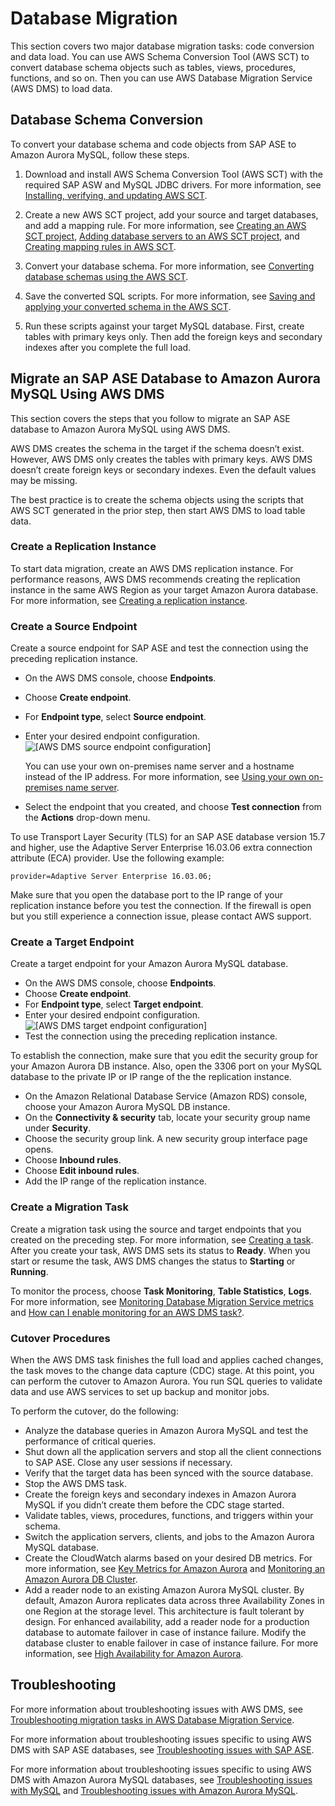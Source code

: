 # Database Migration<a name="chap-sap-ase-aurora-mysql.migration"></a>

This section covers two major database migration tasks: code conversion and data load\. You can use AWS Schema Conversion Tool \(AWS SCT\) to convert database schema objects such as tables, views, procedures, functions, and so on\. Then you can use AWS Database Migration Service \(AWS DMS\) to load data\.

## Database Schema Conversion<a name="chap-sap-ase-aurora-mysql.migration.schema"></a>

To convert your database schema and code objects from SAP ASE to Amazon Aurora MySQL, follow these steps\.

1. Download and install AWS Schema Conversion Tool \(AWS SCT\) with the required SAP ASW and MySQL JDBC drivers\. For more information, see [Installing, verifying, and updating AWS SCT](https://docs.aws.amazon.com/SchemaConversionTool/latest/userguide/CHAP_Installing.html)\.

1. Create a new AWS SCT project, add your source and target databases, and add a mapping rule\. For more information, see [Creating an AWS SCT project](https://docs.aws.amazon.com/SchemaConversionTool/latest/userguide/CHAP_UserInterface.html#CHAP_UserInterface.Project), [Adding database servers to an AWS SCT project](https://docs.aws.amazon.com/SchemaConversionTool/latest/userguide/CHAP_UserInterface.html#CHAP_UserInterface.AddServers), and [Creating mapping rules in AWS SCT](https://docs.aws.amazon.com/SchemaConversionTool/latest/userguide/CHAP_Mapping.html)\.

1. Convert your database schema\. For more information, see [Converting database schemas using the AWS SCT](https://docs.aws.amazon.com/SchemaConversionTool/latest/userguide/CHAP_Converting.html)\.

1. Save the converted SQL scripts\. For more information, see [Saving and applying your converted schema in the AWS SCT](https://docs.aws.amazon.com/SchemaConversionTool/latest/userguide/CHAP_Converting.html#CHAP_Converting.SaveAndApply)\.

1. Run these scripts against your target MySQL database\. First, create tables with primary keys only\. Then add the foreign keys and secondary indexes after you complete the full load\.

## Migrate an SAP ASE Database to Amazon Aurora MySQL Using AWS DMS<a name="chap-sap-ase-aurora-mysql.migration.data"></a>

This section covers the steps that you follow to migrate an SAP ASE database to Amazon Aurora MySQL using AWS DMS\.

 AWS DMS creates the schema in the target if the schema doesn’t exist\. However, AWS DMS only creates the tables with primary keys\. AWS DMS doesn’t create foreign keys or secondary indexes\. Even the default values may be missing\.

The best practice is to create the schema objects using the scripts that AWS SCT generated in the prior step, then start AWS DMS to load table data\.

### Create a Replication Instance<a name="chap-sap-ase-aurora-mysql.migration.data.instance"></a>

To start data migration, create an AWS DMS replication instance\. For performance reasons, AWS DMS recommends creating the replication instance in the same AWS Region as your target Amazon Aurora database\. For more information, see [Creating a replication instance](https://docs.aws.amazon.com/dms/latest/userguide/CHAP_ReplicationInstance.Creating.html)\.

### Create a Source Endpoint<a name="chap-sap-ase-aurora-mysql.migration.data.sourceendpoint"></a>

Create a source endpoint for SAP ASE and test the connection using the preceding replication instance\.
+ On the AWS DMS console, choose **Endpoints**\.
+ Choose **Create endpoint**\.
+ For **Endpoint type**, select **Source endpoint**\.
+ Enter your desired endpoint configuration\.  
![\[AWS DMS source endpoint configuration\]](http://docs.aws.amazon.com/dms/latest/sbs/images/sap-ase-to-aurora-mysql-endpoint-configuration.png)

  You can use your own on\-premises name server and a hostname instead of the IP address\. For more information, see [Using your own on\-premises name server](https://docs.aws.amazon.com/dms/latest/userguide/CHAP_BestPractices.html#CHAP_BestPractices.Rte53DNSResolver)\.
+ Select the endpoint that you created, and choose **Test connection** from the **Actions** drop\-down menu\.

To use Transport Layer Security \(TLS\) for an SAP ASE database version 15\.7 and higher, use the Adaptive Server Enterprise 16\.03\.06 extra connection attribute \(ECA\) provider\. Use the following example:

```
provider=Adaptive Server Enterprise 16.03.06;
```

Make sure that you open the database port to the IP range of your replication instance before you test the connection\. If the firewall is open but you still experience a connection issue, please contact AWS support\.

### Create a Target Endpoint<a name="chap-sap-ase-aurora-mysql.migration.data.targetendpoint"></a>

Create a target endpoint for your Amazon Aurora MySQL database\.
+ On the AWS DMS console, choose **Endpoints**\.
+ Choose **Create endpoint**\.
+ For **Endpoint type**, select **Target endpoint**\.
+ Enter your desired endpoint configuration\.  
![\[AWS DMS target endpoint configuration\]](http://docs.aws.amazon.com/dms/latest/sbs/images/sap-ase-to-aurora-mysql-target-endpoint-configuration.png)
+ Test the connection using the preceding replication instance\.

To establish the connection, make sure that you edit the security group for your Amazon Aurora DB instance\. Also, open the 3306 port on your MySQL database to the private IP or IP range of the the replication instance\.
+ On the Amazon Relational Database Service \(Amazon RDS\) console, choose your Amazon Aurora MySQL DB instance\.
+ On the **Connectivity & security** tab, locate your security group name under **Security**\.
+ Choose the security group link\. A new security group interface page opens\.
+ Choose **Inbound rules**\.
+ Choose **Edit inbound rules**\.
+ Add the IP range of the replication instance\.

### Create a Migration Task<a name="chap-sap-ase-aurora-mysql.migration.data.task"></a>

Create a migration task using the source and target endpoints that you created on the preceding step\. For more information, see [Creating a task](https://docs.aws.amazon.com/dms/latest/userguide/CHAP_Tasks.Creating.html)\. After you create your task, AWS DMS sets its status to **Ready**\. When you start or resume the task, AWS DMS changes the status to **Starting** or **Running**\.

To monitor the process, choose **Task Monitoring**, **Table Statistics**, **Logs**\. For more information, see [Monitoring Database Migration Service metrics](https://docs.aws.amazon.com/dms/latest/userguide/CHAP_Monitoring.html#CHAP_Monitoring.Metrics) and [How can I enable monitoring for an AWS DMS task?](https://aws.amazon.com/premiumsupport/knowledge-center/dms-monitor-task/)\.

### Cutover Procedures<a name="chap-sap-ase-aurora-mysql.migration.data.cutover"></a>

When the AWS DMS task finishes the full load and applies cached changes, the task moves to the change data capture \(CDC\) stage\. At this point, you can perform the cutover to Amazon Aurora\. You run SQL queries to validate data and use AWS services to set up backup and monitor jobs\.

To perform the cutover, do the following:
+ Analyze the database queries in Amazon Aurora MySQL and test the performance of critical queries\.
+ Shut down all the application servers and stop all the client connections to SAP ASE\. Close any user sessions if necessary\.
+ Verify that the target data has been synced with the source database\.
+ Stop the AWS DMS task\.
+ Create the foreign keys and secondary indexes in Amazon Aurora MySQL if you didn’t create them before the CDC stage started\.
+ Validate tables, views, procedures, functions, and triggers within your schema\.
+ Switch the application servers, clients, and jobs to the Amazon Aurora MySQL database\.
+ Create the CloudWatch alarms based on your desired DB metrics\. For more information, see [Key Metrics for Amazon Aurora](https://aws.amazon.com/blogs/apn/key-metrics-for-amazon-aurora/) and [Monitoring an Amazon Aurora DB Cluster](https://docs.aws.amazon.com/AmazonRDS/latest/AuroraUserGuide/MonitoringAurora.html)\.
+ Add a reader node to an existing Amazon Aurora MySQL cluster\. By default, Amazon Aurora replicates data across three Availability Zones in one Region at the storage level\. This architecture is fault tolerant by design\. For enhanced availability, add a reader node for a production database to automate failover in case of instance failure\. Modify the database cluster to enable failover in case of instance failure\. For more information, see [High Availability for Amazon Aurora](https://docs.aws.amazon.com/AmazonRDS/latest/AuroraUserGuide/Concepts.AuroraHighAvailability.html)\.

## Troubleshooting<a name="chap-sap-ase-aurora-mysql.migration.troubleshooting"></a>

For more information about troubleshooting issues with AWS DMS, see [Troubleshooting migration tasks in AWS Database Migration Service](https://docs.aws.amazon.com/dms/latest/userguide/CHAP_Troubleshooting.html)\.

For more information about troubleshooting issues specific to using AWS DMS with SAP ASE databases, see [Troubleshooting issues with SAP ASE](https://docs.aws.amazon.com/dms/latest/userguide/CHAP_Troubleshooting.html#CHAP_Troubleshooting.SAP)\.

For more information about troubleshooting issues specific to using AWS DMS with Amazon Aurora MySQL databases, see [Troubleshooting issues with MySQL](https://docs.aws.amazon.com/dms/latest/userguide/CHAP_Troubleshooting.html#CHAP_Troubleshooting.MySQL) and [Troubleshooting issues with Amazon Aurora MySQL](https://docs.aws.amazon.com/dms/latest/userguide/CHAP_Troubleshooting.html#CHAP_Troubleshooting.Aurora)\.